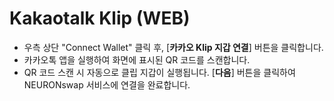 # Kakaotalk Klip (WEB)

* 우측 상단 "Connect Wallet" 클릭 후, \[**카카오 Klip 지갑 연결**] 버튼을 클릭합니다.&#x20;
* 카카오톡 앱을 실행하여 화면에 표시된 QR 코드를 스캔합니다.&#x20;
* QR 코드 스캔 시 자동으로 클립 지갑이 실행됩니다.  \[**다음**] 버튼을 클릭하여 NEURONswap 서비스에 연결을 완료합니다.&#x20;
